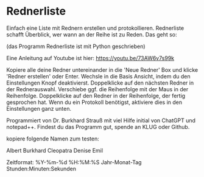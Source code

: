 # Rednerliste
Einfach eine Liste mit Rednern erstellen und protokollieren. 
Rednerliste schafft Überblick, wer wann an der Reihe ist zu Reden. Das geht so:

(das Programm Rednerliste ist mit Python geschrieben)

Eine Anleitung auf Youtube ist hier: https://youtu.be/73AW6v7s99k

Kopiere alle deine Redner untereinander in die 'Neue Redner' Box und klicke 'Redner erstellen' oder Enter.
Wechsle in die Basis Ansicht, indem du den Einstellungen Knopf deaktivierst.
Doppelklicke auf den nächsten Redner in der Rednerauswahl. Verschiebe ggf. die Reihenfolge mit der Maus in der Reihenfolge.
Doppelklicke auf den Redner in der Reihenfolge, der fertig gesprochen hat.
Wenn du ein Protokoll benötigst, aktiviere dies in den Einstellungen ganz unten.

Programmiert von Dr. Burkhard Strauß mit viel Hilfe initial von ChatGPT und notepad++.
Findest du das Programm gut, spende an KLUG oder Github. 

kopiere folgende Namen zum testen:

Albert
Burkhard
Cleopatra
Denise
Emil

Zeitformat:
%Y-%m-%d %H:%M:%S
Jahr-Monat-Tag Stunden:Minuten:Sekunden

